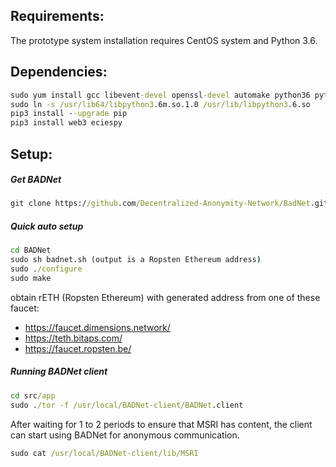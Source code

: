 ## Requirements:
The prototype system installation requires CentOS system and Python 3.6.

## Dependencies:
```bat
sudo yum install gcc libevent-devel openssl-devel automake python36 python36-devel -y
sudo ln -s /usr/lib64/libpython3.6m.so.1.0 /usr/lib/libpython3.6.so
pip3 install --upgrade pip
pip3 install web3 eciespy
```

## Setup:
##### Get BADNet
```bat
git clone https://github.com/Decentralized-Anonymity-Network/BadNet.git
```

##### Quick auto setup
```bat
cd BADNet
sudo sh badnet.sh (output is a Ropsten Ethereum address)
sudo ./configure
sudo make
```

obtain rETH (Ropsten Ethereum) with generated address from one of these faucet:
- https://faucet.dimensions.network/
- https://teth.bitaps.com/
- https://faucet.ropsten.be/

##### Running BADNet client
```bat
cd src/app
sudo ./tor -f /usr/local/BADNet-client/BADNet.client
```

After waiting for 1 to 2 periods to ensure that MSRI has content, the client can start using BADNet for anonymous communication.
```bat
sudo cat /usr/local/BADNet-client/lib/MSRI
```
